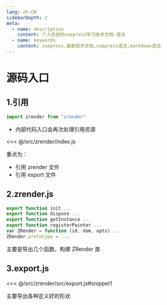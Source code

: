 ```yaml
---
lang: zh-CN
sidebarDepth: 2
meta:
  - name: description
    content: 个人总结的vuepress学习技术文档-语法
  - name: keywords
    content: vuepress,最新技术文档,vuepress语法,markdown语法
---
```


# 源码入口

## 1.引用

```js
import zrender from "zrender"
```

- 内部代码入口会再次处理引用资源

<<< @/src/zrender/index.js

重点为：

- 引用 zrender 文件
- 引用 export 文件

## 2.zrender.js

```js
export function init ...
export function dispose ...
export function getInstance ...
export function registerPainter ...
var ZRender = function (id, dom, opts) ...
ZRender.prototype = ...
```

主要是导出几个函数，构建 ZRender 类

## 3.export.js

<<< @/src/zrender/src/export.js#snippet1

主要导出各种定义好的形状

